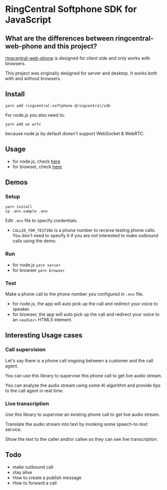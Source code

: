 # RingCentral Softphone SDK for JavaScript

## What are the differences between ringcentral-web-phone and this project?

[ringcentral-web-phone](https://github.com/ringcentral/ringcentral-web-phone) is designed for client side and only works with browsers.

This project was originally designed for server and desktop. It works both with and without browsers.


## Install

```
yarn add ringcentral-softphone @ringcentral/sdk
```

For node.js you also need to:

```
yarn add ws wrtc
```

because node.js by default doesn't support WebSocket & WebRTC.


## Usage

- for node.js, check [here](./demos/node)
- for browser, check [here](./demos/browser)


## Demos

### Setup

```
yarn install
cp .env.sample .env
```

Edit `.env` file to specify credentials.

- `CALLEE_FOR_TESTING` is a phone number to receive testing phone calls. You don't need to specify it if you are not interested to make outbound calls using the demo.


### Run

- for node.js `yarn server`
- for browser `yarn browser`


### Test

Make a phone call to the phone number you configured in `.env` file.

- for node.js, the app will auto pick up the call and redirect your voice to speaker.
- for browser, the app will auto pick up the call and redirect your voice to an `<audio/>` HTML5 element.


## Interesting Usage cases

### Call supervision

Let's say there is a phone call ongoing between a customer and the call agent.

You can use this library to supervise this phone call to get live audio stream.

You can analyze the audio stream using some AI algorithm and provide tips to the call agent in real time.


### Live transcription

Use this library to supervise an existing phone call to get live audio stream.

Translate the audio stream into text by invoking some speech-to-text service.

Show the text to the caller and/or callee so they can see live transcription.


## Todo

- make outbound call
- stay alive
- How to create a publish message
- How to forward a call
